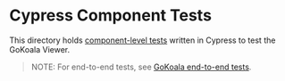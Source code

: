 # Cypress Component Tests

This directory holds [component-level tests](https://docs.cypress.io/guides/core-concepts/testing-types#What-is-Component-Testing) written in 
Cypress to test the GoKoala Viewer.

> NOTE: For end-to-end tests, see [GoKoala end-to-end tests](../../tests).
